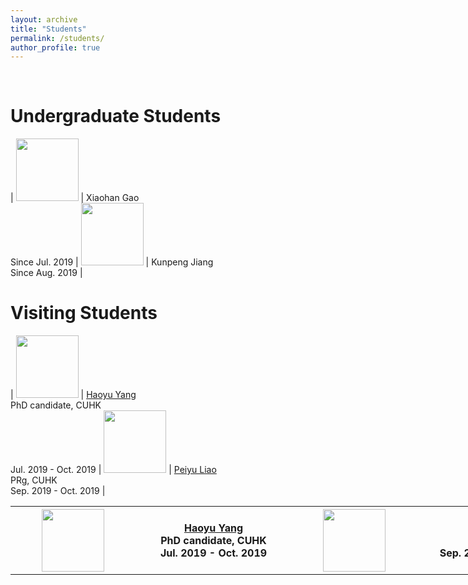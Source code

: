 ```yaml
---
layout: archive
title: "Students"
permalink: /students/
author_profile: true
---
```


<br>

Undergraduate Students
======

| <img src="http://yibolin.com/images/students/XiaohanGao.jpg" style="width:100px;" /> | Xiaohan Gao<br>Since Jul. 2019 | <img src="http://yibolin.com/images/students/KunpengJiang.jpg" style="width:100px;" />  | Kunpeng Jiang<br>Since Aug. 2019 |

Visiting Students
======

| <img src="http://yibolin.com/images/students/HaoyuYang.jpg" style="width:100px;" /> | [Haoyu Yang](https://phdyang007.github.io/)<br>PhD candidate, CUHK<br>Jul. 2019 - Oct. 2019 | <img src="http://yibolin.com/images/students/PeiyuLiao.jpg" style="width:100px;" /> | [Peiyu Liao](https://enzoleo.github.io/)<br>PRg, CUHK<br>Sep. 2019 - Oct. 2019 |

<table style="undefined;table-layout: fixed; width: 900px">
<colgroup>
<col style="width: 200px">
<col style="width: 250px">
<col style="width: 200px">
<col style="width: 250px">
</colgroup>
  <tr>
    <th><img src="http://yibolin.com/images/students/HaoyuYang.jpg" style="width:100px;" /></th>
    <th><a href="https://phdyang007.github.io/">Haoyu Yang</a><br>PhD candidate, CUHK<br>Jul. 2019 - Oct. 2019</th>
    <th><img src="http://yibolin.com/images/students/PeiyuLiao.jpg" style="width:100px;" /></th>
    <th><a href="https://enzoleo.github.io/">Peiyu Liao</a><br>PRg, CUHK<br>Sep. 2019 - Oct. 2019</th>
  </tr>
</table>
